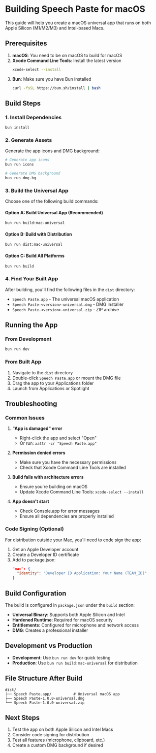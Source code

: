# Building Speech Paste for macOS

This guide will help you create a macOS universal app that runs on both Apple Silicon (M1/M2/M3) and Intel-based Macs.

## Prerequisites

1. **macOS**: You need to be on macOS to build for macOS
2. **Xcode Command Line Tools**: Install the latest version
   ```bash
   xcode-select --install
   ```
3. **Bun**: Make sure you have Bun installed
   ```bash
   curl -fsSL https://bun.sh/install | bash
   ```

## Build Steps

### 1. Install Dependencies

```bash
bun install
```

### 2. Generate Assets

Generate the app icons and DMG background:

```bash
# Generate app icons
bun run icons

# Generate DMG background
bun run dmg-bg
```

### 3. Build the Universal App

Choose one of the following build commands:

#### Option A: Build Universal App (Recommended)
```bash
bun run build:mac-universal
```

#### Option B: Build with Distribution
```bash
bun run dist:mac-universal
```

#### Option C: Build All Platforms
```bash
bun run build
```

### 4. Find Your Built App

After building, you'll find the following files in the `dist` directory:

- `Speech Paste.app` - The universal macOS application
- `Speech Paste-<version>-universal.dmg` - DMG installer
- `Speech Paste-<version>-universal.zip` - ZIP archive

## Running the App

### From Development
```bash
bun run dev
```

### From Built App
1. Navigate to the `dist` directory
2. Double-click `Speech Paste.app` or mount the DMG file
3. Drag the app to your Applications folder
4. Launch from Applications or Spotlight

## Troubleshooting

### Common Issues

1. **"App is damaged" error**
   - Right-click the app and select "Open"
   - Or run: `xattr -cr "Speech Paste.app"`

2. **Permission denied errors**
   - Make sure you have the necessary permissions
   - Check that Xcode Command Line Tools are installed

3. **Build fails with architecture errors**
   - Ensure you're building on macOS
   - Update Xcode Command Line Tools: `xcode-select --install`

4. **App doesn't start**
   - Check Console.app for error messages
   - Ensure all dependencies are properly installed

### Code Signing (Optional)

For distribution outside your Mac, you'll need to code sign the app:

1. Get an Apple Developer account
2. Create a Developer ID certificate
3. Add to package.json:
   ```json
   "mac": {
     "identity": "Developer ID Application: Your Name (TEAM_ID)"
   }
   ```

## Build Configuration

The build is configured in `package.json` under the `build` section:

- **Universal Binary**: Supports both Apple Silicon and Intel
- **Hardened Runtime**: Required for macOS security
- **Entitlements**: Configured for microphone and network access
- **DMG**: Creates a professional installer

## Development vs Production

- **Development**: Use `bun run dev` for quick testing
- **Production**: Use `bun run build:mac-universal` for distribution

## File Structure After Build

```
dist/
├── Speech Paste.app/          # Universal macOS app
├── Speech Paste-1.0.0-universal.dmg
└── Speech Paste-1.0.0-universal.zip
```

## Next Steps

1. Test the app on both Apple Silicon and Intel Macs
2. Consider code signing for distribution
3. Test all features (microphone, clipboard, etc.)
4. Create a custom DMG background if desired
